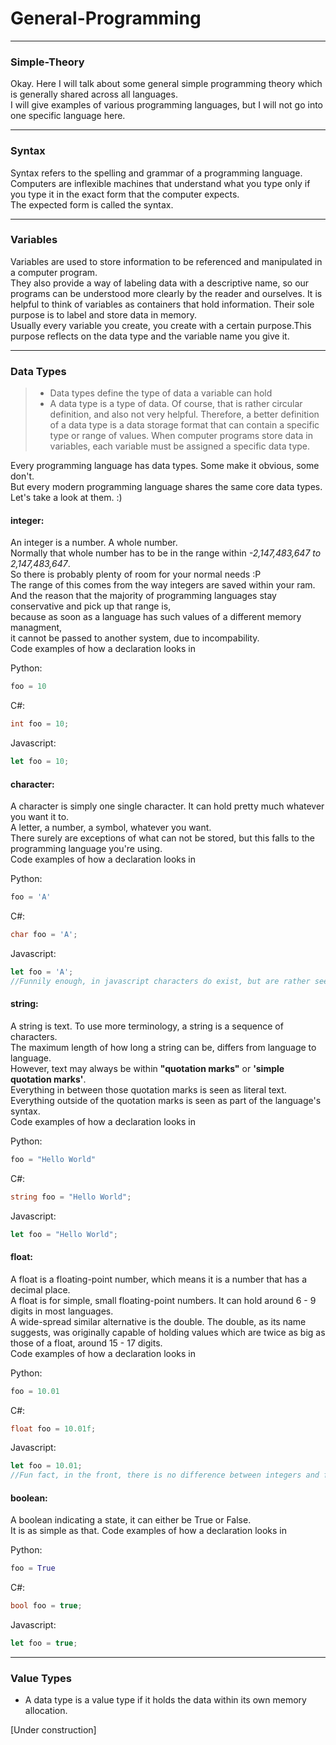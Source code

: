 # General-Programming
---
### <a id="Title">Simple-Theory</a>

Okay. Here I will talk about some general simple programming theory which is generally shared across all languages.<br>
I will give examples of various programming languages, but I will not go into one specific language here.<br>





---
### <a id="Syntax">Syntax</a>

Syntax refers to the spelling and grammar of a programming language. <br>
Computers are inflexible machines that understand what you type only if you type it in the exact form that the computer expects.<br>
The expected form is called the syntax.<br>


---
### <a id="Variables">Variables</a>

Variables are used to store information to be referenced and manipulated in a computer program.<br>
They also provide a way of labeling data with a descriptive name, so our programs can be understood more clearly by the reader and ourselves.
It is helpful to think of variables as containers that hold information. Their sole purpose is to label and store data in memory.<br>
Usually every variable you create, you create with a certain purpose.This purpose reflects on the data type and the variable name you give it.<br>

---
### <a id="DataTypes">Data Types</a>

> * Data types define the type of data a variable can hold
> * A data type is a type of data. Of course, that is rather circular definition, and also not very helpful. Therefore, a better definition of a data type is a data storage format that can contain a specific type or range of values. When computer programs store data in variables, each variable must be assigned a specific data type.

Every programming language has data types. Some make it obvious, some don't.<br>
But every modern programming language shares the same core data types.<br>
Let's take a look at them. :)<br>

#### integer:<br>
An integer is a number. A whole number.<br>
Normally that whole number has to be in the range within *-2,147,483,647 to 2,147,483,647*.<br>
So there is probably plenty of room for your normal needs :P<br>
The range of this comes from the way integers are saved within your ram.<br>
And the reason that the majority of programming languages stay conservative and pick up that range is,<br>
because as soon as a language has such values of a different memory managment,<br>
it cannot be passed to another system, due to incompability.<br>
Code examples of how a declaration looks in<br>

Python:
```python
foo = 10
```

C#:
```csharp
int foo = 10;
```

Javascript:
```javascript
let foo = 10;
```

#### character:<br>
A character is simply one single character. It can hold pretty much whatever you want it to.<br>
A letter, a number, a symbol, whatever you want.<br>
There surely are exceptions of what can not be stored, but this falls to the programming language you're using.<br>
Code examples of how a declaration looks in<br>

Python:
```python
foo = 'A'
```

C#:
```csharp
char foo = 'A';
```

Javascript:
```javascript
let foo = 'A';
//Funnily enough, in javascript characters do exist, but are rather seen as a single-letter string and not specifically as its own type.
```

#### string:<br>
A string is text. To use more terminology, a string is a sequence of characters.<br>
The maximum length of how long a string can be, differs from language to language.<br>
However, text may always be within **"quotation marks"** or **'simple quotation marks'**.<br>
Everything in between those quotation marks is seen as literal text. Everything outside of the quotation marks is seen as part of the language's syntax.<br>
Code examples of how a declaration looks in<br>

Python:
```python
foo = "Hello World"
```

C#:
```csharp
string foo = "Hello World";
```

Javascript:
```javascript
let foo = "Hello World";
```


#### float:<br>
A float is a floating-point number, which means it is a number that has a decimal place.<br>
A float is for simple, small floating-point numbers. It can hold around 6 - 9 digits in most languages.<br>
A wide-spread similar alternative is the double. The double, as its name suggests, was originally capable of holding values which are twice as big as those of a float, around 15 - 17 digits.<br>
Code examples of how a declaration looks in<br>

Python:
```python
foo = 10.01
```

C#:
```csharp
float foo = 10.01f;
```

Javascript:
```javascript
let foo = 10.01;
//Fun fact, in the front, there is no difference between integers and floating-point numbers. In the back, every number is saved as a float in Javascript.
```


#### boolean:<br>
A boolean indicating a state, it can either be True or False.<br>
It is as simple as that.
Code examples of how a declaration looks in<br>

Python:
```python
foo = True
```

C#:
```csharp
bool foo = true;
```

Javascript:
```javascript
let foo = true;
```


---
### <a id="ValueTypes">Value Types</a>

* A data type is a value type if it holds the data within its own memory allocation.

[Under construction]
















